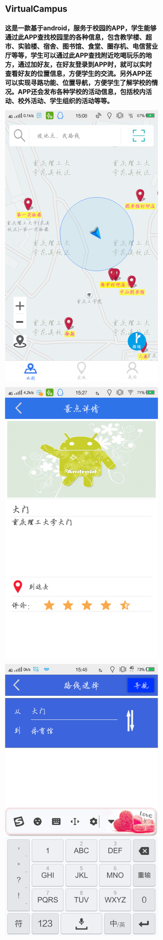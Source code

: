 # VirtualCampus

## 这是一款基于android，服务于校园的APP，学生能够通过此APP查找校园里的各种信息，包含教学楼、超市、实验楼、宿舍、图书馆、食堂、圈存机、电信营业厅等等，学生可以通过此APP查找附近吃喝玩乐的地方，通过加好友，在好友登录到APP时，就可以实时查看好友的位置信息，方便学生的交流。另外APP还可以实现寻路功能、位置导航，方便学生了解学校的情况。APP还会发布各种学校的活动信息，包括校内活动、校外活动、学生组织的活动等等。


![image{200*300}](https://github.com/ydc201211/VirtualCampus/blob/master/picture/图片1.png)

![image{200*300}](https://github.com/ydc201211/VirtualCampus/blob/master/picture/图片2.png)

![image{200*300}](https://github.com/ydc201211/VirtualCampus/blob/master/picture/图片3.png)
